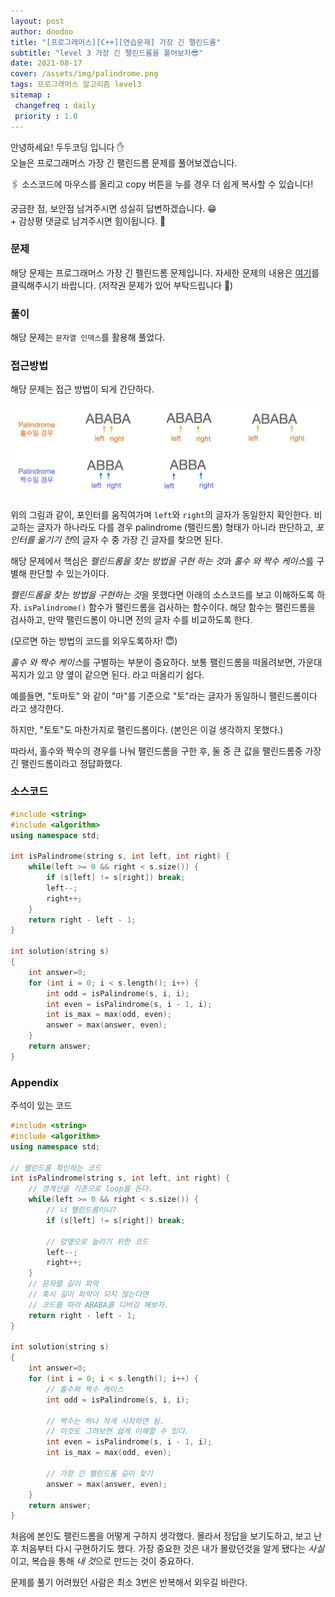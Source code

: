 ```yaml
---
layout: post
author: doodoo
title: "[프로그래머스][C++][연습문제] 가장 긴 팰린드롬"
subtitle: "level 3 가장 긴 팰린드롬을 풀어보자😎"
date: 2021-08-17
cover: /assets/img/palindrome.png
tags: 프로그래머스 알고리즘 level3
sitemap :
 changefreq : daily
 priority : 1.0
---
```

안녕하세요! <span class="doodoo">두두코딩</span> 입니다 ✋ <br>
오늘은 프로그래머스 가장 긴 팰린드롬 문제를 풀어보겠습니다.

🖇 소스코드에 마우스를 올리고 <span class="tip">copy</span> 버튼을 누를 경우 더 쉽게 복사할 수 있습니다!

궁금한 점, 보안점 남겨주시면 성실히 답변하겠습니다. 😁 <br>
\+ 감상평 댓글로 남겨주시면 힘이됩니다. 🙇

### 문제
해당 문제는 프로그래머스 가장 긴 펠린드롬 문제입니다. 자세한 문제의 내용은 [여기](https://programmers.co.kr/learn/courses/30/lessons/12904#)를 클릭해주시기 바랍니다. (저작권 문제가 있어 부탁드립니다 🙇)

### 풀이
해당 문제는 `문자열 인덱스`를 활용해 풀었다.

### 접근방법
해당 문제는 접근 방법이 되게 간단하다.

![palindrome](/assets/img/palindrome.png)

위의 그림과 같이, 포인터를 움직여가며 `left`와 `right`의 글자가 동일한지 확인한다. 비교하는 글자가 하나라도 다를 경우 palindrome (팰린드롬) 형태가 아니라 판단하고, *포인터를 옮기기 전*의 글자 수 중 가장 긴 글자를 찾으면 된다.

해당 문제에서 핵심은 *펠린드롬을 찾는 방법을 구현 하는 것*과 *홀수 와 짝수 케이스*를 구별해 판단할 수 있는가이다.

*펠린드롬을 찾는 방법을 구현하는 것*을 못했다면 아래의 소스코드를 보고 이해하도록 하자. `isPalindrome()` 함수가 팰린드롬을 검사하는 함수이다. 해당 함수는 팰린드롬을 검사하고, 만약 팰린드롬이 아니면 전의 글자 수를 비교하도록 한다.

(모르면 하는 방법의 코드를 외우도록하자! 😇)

*홀수 와 짝수 케이스*를 구별하는 부분이 중요하다. 보통 팰린드롬을 떠올려보면, 가운대 꼭지가 있고 양 옆이 같으면 된다. 라고 떠올리기 쉽다.

예를들면, "토마토" 와 같이 "마"를 기준으로 "토"라는 글자가 동일하니 팰린드롬이다 라고 생각한다.

하지만, "토토"도 마찬가지로 팰린드롬이다. (본인은 이걸 생각하지 못했다.)

따라서, 홀수와 짝수의 경우를 나눠 팰린드롬을 구한 후, 둘 중 큰 값을 팰린드롬중 가장 긴 팰린드롬이라고 정답화했다.

### 소스코드
```cpp
#include <string>
#include <algorithm>
using namespace std;

int isPalindrome(string s, int left, int right) {
    while(left >= 0 && right < s.size()) {
        if (s[left] != s[right]) break;
        left--;
        right++;
    }
    return right - left - 1;
}

int solution(string s)
{
    int answer=0;
    for (int i = 0; i < s.length(); i++) {
        int odd = isPalindrome(s, i, i);
        int even = isPalindrome(s, i - 1, i);
        int is_max = max(odd, even);
        answer = max(answer, even);
    }
    return answer;
}
```

### Appendix
주석이 있는 코드

```cpp
#include <string>
#include <algorithm>
using namespace std;

// 팰린드롬 확인하는 코드
int isPalindrome(string s, int left, int right) {
	// 경계선을 기준으로 loop를 돈다.
    while(left >= 0 && right < s.size()) {
		// 너 팰린드롬이니?
        if (s[left] != s[right]) break;

		// 양옆으로 늘리기 위한 코드
        left--;
        right++;
    }
	// 문자열 길이 파악
	// 혹시 길이 파악이 되지 않는다면
	// 코드를 따라 ABABA를 디버깅 해보자.
    return right - left - 1;
}

int solution(string s)
{
    int answer=0;
    for (int i = 0; i < s.length(); i++) {
		// 홀수와 짝수 케이스
        int odd = isPalindrome(s, i, i);

		// 짝수는 하나 작게 시작하면 됨.
		// 이것도 그려보면 쉽게 이해할 수 있다.
        int even = isPalindrome(s, i - 1, i);
        int is_max = max(odd, even);

		// 가장 긴 팰린드롬 길이 찾기
        answer = max(answer, even);
    }
    return answer;
}
```

처음에 본인도 팰린드롬을 어떻게 구하지 생각했다. 몰라서 정답을 보기도하고, 보고 난 후 처음부터 다시 구현하기도 했다. 가장 중요한 것은 내가 몰랐던것을 알게 됐다는 *사실*이고, 복습을 통해 *내 것*으로 만드는 것이 중요하다.

문제를 풀기 어려웠던 사람은 최소 3번은 반복해서 외우길 바란다.
